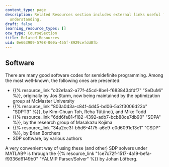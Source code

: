 ```yaml
---
content_type: page
description: Related Resources section includes external links useful for the course
  understanding.
draft: false
learning_resource_types: []
ocw_type: CourseSection
title: Related Resources
uid: 0e663909-5708-060a-455f-8929cefdd0fb
---
```

## Software

There are many good software codes for semidefinite programming. Among the most well-known, the following ones are presented:

- {{% resource_link "c02e1aa2-a77f-45cd-8be1-f6838434fdf7" "SeDuMi" %}}, originally by Jos Sturm, now being maintained by the optimization group at McMaster University
- {{% resource_link "803a043a-c84f-4d45-bd06-5a2f3006d23b" "SDPT3" %}}, by Kim-Chuan Toh, Reha Tütüncü, and Mike Todd
- {{% resource_link "6dd6fa81-f182-4392-adb7-bcb88ce7db90" "SDPA" %}}, by the research group of Masakazu Kojima
- {{% resource_link "34a2cc3f-b5d6-4175-a6e9-e0d6091c13e1" "CSDP" %}}, by Brian Borchers
- SDP software, by various authors

A very convenient way of using these (and other) SDP solvers under MATLAB® is through the {{% resource_link "1ce7c72f-1517-4a19-befa-f9336d6149b0" "YALMIP Parser/Solver" %}} by Johan Löfberg.